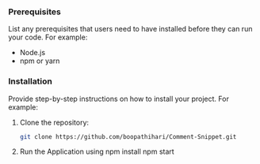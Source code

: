 
### Prerequisites

List any prerequisites that users need to have installed before they can run your code. For example:

- Node.js
- npm or yarn

### Installation

Provide step-by-step instructions on how to install your project. For example:

1. Clone the repository:

   ```bash
   git clone https://github.com/boopathihari/Comment-Snippet.git


2. Run the Application using
     npm install
     npm start
